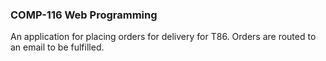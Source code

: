 ### COMP-116 Web Programming

An application for placing orders for delivery for T86. Orders are routed to an email to be fulfilled.
